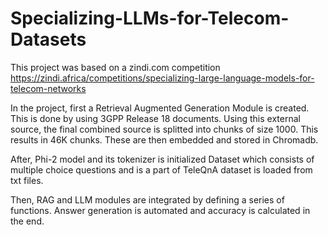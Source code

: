 # Specializing-LLMs-for-Telecom-Datasets
This project was based on a zindi.com competition https://zindi.africa/competitions/specializing-large-language-models-for-telecom-networks

In the project, first a Retrieval Augmented Generation Module is created. This is done by using 3GPP Release 18 documents.
Using this external source, the final combined source is splitted into chunks of size 1000.
This results in 46K chunks. These are then embedded and stored in Chromadb.

After, Phi-2 model and its tokenizer is initialized
Dataset which consists of multiple choice questions and is a part of TeleQnA dataset is loaded from txt files.

Then, RAG and LLM modules are integrated by defining a series of functions.
Answer generation is automated and accuracy is calculated in the end.
